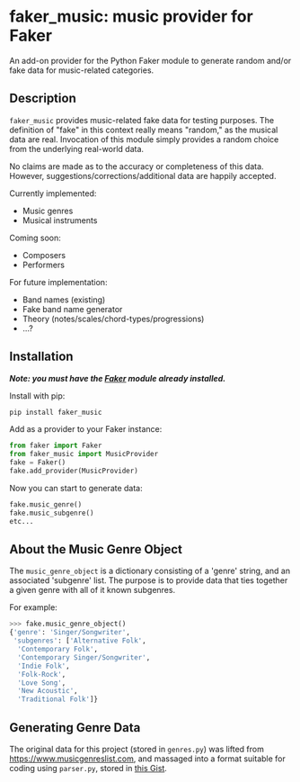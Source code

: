 # faker_music: music provider for Faker

An add-on provider for the Python Faker module to generate random and/or fake data for music-related categories.

## Description

`faker_music` provides music-related fake data for testing purposes.  The definition of "fake" in this context really means "random," as the musical data are real. Invocation of this module simply provides a random choice from the underlying real-world data.

No claims are made as to the accuracy or completeness of this data. However, suggestions/corrections/additional data are happily accepted.

Currently implemented:
- Music genres
- Musical instruments

Coming soon:
- Composers
- Performers

For future implementation:
- Band names (existing)
- Fake band name generator
- Theory (notes/scales/chord-types/progressions)
- ...?

## Installation

***Note: you must have the [Faker](https://pypi.org/project/Faker/) module already installed.***

Install with pip:
``` bash
pip install faker_music
```

Add as a provider to your Faker instance:
``` python
from faker import Faker
from faker_music import MusicProvider
fake = Faker()
fake.add_provider(MusicProvider)
```

Now you can start to generate data:
```python
fake.music_genre()
fake.music_subgenre()
etc...
```

## About the Music Genre Object

The `music_genre_object` is a dictionary consisting of a 'genre' string, and an associated 'subgenre' list. The purpose is to provide data that ties together a given genre with all of it known subgenres.

For example:

``` python
>>> fake.music_genre_object()
{'genre': 'Singer/Songwriter',
 'subgenres': ['Alternative Folk',
  'Contemporary Folk',
  'Contemporary Singer/Songwriter',
  'Indie Folk',
  'Folk-Rock',
  'Love Song',
  'New Acoustic',
  'Traditional Folk']}
```

## Generating Genre Data

The original data for this project (stored in `genres.py`) was lifted from https://www.musicgenreslist.com, and massaged into a format suitable for coding using `parser.py`, stored in [this Gist](https://gist.github.com/jeffwright13/ded48a18ba6db7feb47eea5892665d86).

